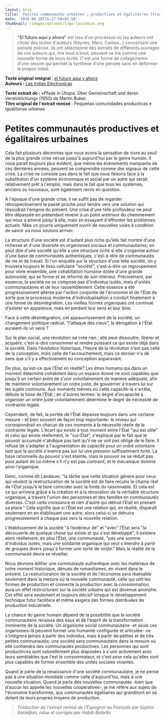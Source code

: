 ```yaml
---
layout: blog
title: 'Petites communautés urbaines , productives et égalitaires [tradukto #_002]'
date: '2018-04-20T15:27:58+02:00'
thumbnail: /images/uploads/logo-lasindias.png
---
```

> **"El futuro aquí y ahora"** est issu d'un processus où les auteurs ont choisi des textes d'auteurs (Keynes, Marx, Camus...) concernant une pensée précise. Ils ont sélectionné des extraits de différents ouvrages de ces auteurs qui, mis bout à bout, peuvent se lire comme une nouvelle forme de leurs écrits. C'est une forme de collage/remix d'une oeuvre qui permet la synthèse d'une pensée sans en déformer le propos initial. 

**Texte original intégral** : [el futuro aqui y ahora](https://lasindias.blog/el-futuro-aqui-y-ahora)\
**Auteurs :** [Las Indias Electronicas](https://lasindias.blog/)

**Texte extrait de :** «Pfade in Utopia. Über Gemeinschaft und deren Verwirklichung» (1950) de Martin Buber.\
**Titre original de l'extrait remixé** : Pequeñas comunidades productivas e igualitarias urbanas

# Petites communautés productives et égalitaires urbaines

Cela fait plusieurs décennies que nous avons la sensation de vivre au seuil de la plus grande crise vécue jusqu'à aujourd'hui par le genre humain.  Il nous parait toujours plus évident, que même les événements marquants de ces dernières années, peuvent se comprendre comme des signaux de cette crise. La crise ne consiste pas dans le fait que nous faisons face à la substitution d'un système économique et social par un autre  qui serait relativement prêt à l'emploi, mais dans le fait que tous les systèmes, anciens ou nouveaux, sont également remis en question.

A l'époque d'une grande crise, il ne suffit pas de regarder rétrospectivement le passé proche pour tendre vers une solution qui résoudrait l'énigme du présent. Une crise d'une telle profondeur ne peut être dépassée en prétendant revenir à un point antérieur du cheminement qui nous a amené jusqu'à elle, mais en essayant d'affronter les problèmes actuels. Mais on pourra uniquement ouvrir de nouvelles voies à condition de savoir où nous voulons arriver. 

La structure d'une société est d'autant plus riche qu'elle fait montre d'une richesse et d'une diversité en organismes sociaux et communautaires; on peut dire d'une société qu'elle a une structure riche si elle s'organise autour d'une base de communautés authentiques, c'est-à-dire de  communautés de vie et de travail. Si l'on enquête sur la structure d'une telle société, on y trouvera toujours le tissu cellulaire "société", c'est-à-dire un regroupement pour vivre ensemble, une cohabitation humaine dotée d'une grande autonomie, qui se forme et se réforme de son intérieur. Précisément, par essence, la société ne se compose pas d'individus isolés, mais d'unités communautaires et de leur rassemblement. Cette essence a été progressivement altérée par l'action conjointe de l'économie et de l’État de sorte que le processus moderne d'individualisation a conduit finalement à une forme de désintégration. Les vieilles formes organiques ont continué d'exister en apparence, mais en perdant leur sens et leur âme.

Face à cette désintégration, cet appauvrissement de la société, un changement politique radical, "l'attaque des cieux", la dérogation à l'État auraient-ils un sens ?

Sur le plan social, une révolution ne crée rien ; elle peut dissoudre, libérer et acquérir, c'est-à-dire consommer et rendre puissant ce qui existe déjà dans la société. Dans l'évolution historique, l'heure de la révolution n'est pas celle de la conception, mais celle de l'accouchement, mais ce dernier n'a de sens que s'il y a effectivement eu conception auparavant.

De plus, qu'est-ce que l’État en réalité? Les êtres humains qui dans un moment déterminé cohabitent dans un espace donné ne sont capables que jusqu'à un certain point de s'unir volontairement de manière adéquate, afin de maintenir volontairement un ordre juste, de gouverner à travers lui sur les sujets communs. Aux moments mêmes où  cette capacité-là s'arrête,  débute la base de l’État ; en d'autres termes: le degré d'incapacité à organiser un ordre juste volontairement détermine le degré de nécessité de contrainte légale.

Cependant, de fait, la portée de l’État dépasse toujours dans une certaine mesure - et bien souvent de façon trop importante- le niveau qui correspondrait en chacun de ces moments à la nécessité réelle de la contrainte légale. L'écart qui existe à tout moment entre l'État "qui est utile" et celui qui existe réellement, le "sur-État", s'explique par le fait que le pouvoir accumulé n'abdique pas tant qu'il ne se voit pas obligé de le faire. Il refuse de s'adapter à l'augmentation de capacité pour un ordre volontaire tant que la société n'exerce pas sur lui une pression suffisamment forte. La base rationnelle du pouvoir s'est éteinte, mais le pouvoir ne se réduit pas pour autant de lui-même s'il n'y est pas contraint, et le mécanique domine ainsi l'organique.

Donc, comme dit Landauer, "la tâche que cette situation génère pour ceux qui veulent la restructuration de la société est de faire reculer le champ réel de l’État jusqu’à le faire coïncider avec la limite du raisonnable. Et cela est ce qui arrivera grâce à la création et à la rénovation de la véritable structure organique, à travers l'union des personnes et des familles en communautés diverses. C'est cette croissance et rien d'autre qui détruit l’État en prenant sa place." Cela signifie que si l’État est une relation qui, en réalité, disparaît seulement en en établissant une autre, alors celui-ci se détruira progressivement à chaque pas vers la nouvelle relation.

L’établissement de la société "à l’extérieur de" et "avec" l’État sera "la découverte de quelque chose qui existe et qui s'est développé". Il existera alors réellement, en plus l’État, une communauté, "pas une somme d’individus isolés, mais une solidarité organique qui veut s'étendre à partir de groupes divers jusqu'à former une sorte de voûte." Mais la réalité de la communauté devra se réveiller.

Nous devrons édifier une communauté authentique avec les matériaux de notre moment historique, dénués de romantismes, en vivant dans le présent. La restructuration de la société et de l'économie sera réalisable seulement dans la mesure où la nouvelle communauté, celle qui unit les formes de production et connecte la production avec la consommation, aura un effet restructurant sur la société urbaine qui est devenue amorphe. Cet effet sera seulement et toujours décisif lorsque le développement technique futur facilitera et même exigera des formes distribuées de production industrielle.

La chance du genre humain dépend de la possibilité que la société communautaire renaisse des eaux et de l'esprit de la transformation imminente de la société. Un organisme social communautaire  -et seuls ces organismes-là peuvent former une humanité configurée et articulée- ne s’intégrera jamais à partir des individus, mais à partir de petites et de très petites communautés: une société sera communautaire dans la mesure où elle contiendra des communautés productives. Les personnes qui sont productrices sont naturellement plus disposées à s'unir activement avec leurs semblables que l'est le consommateur, et c'est pour cela qu'elles sont plus capables de former ensemble des unités sociales vivantes.

Quand je parle de la renaissance d'une société communautaire, je ne pense pas à une situation mondiale comme celle d'aujourd'hui, mais à une nouvelle situation. Quand je parle des nouvelles communautés -bien que d'aucun les appelle les nouvelles coopératives-, je me réfère aux sujets de l'économie transformée, aux communautés égalitaires qui grandiront en se dotant de leurs propres moyens de production.

> _Traduction de l'extrait remixé de l'Espagnol au Français par Sophie Saradjian, relue et corrigée par Habib Belaribi_

